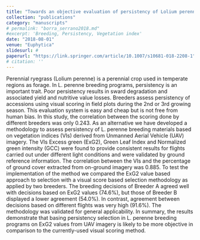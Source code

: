 ```yaml
---
title: "Towards an objective evaluation of persistency of Lolium perenne swards using UAV imagery"
collection: "publications"
category: "manuscripts"
# permalink: "borra_serrano2018.md"
#excerpt: 'Breeding, Persistency, Vegetation index'
date: "2018-08-01"
venue: "Euphytica"
slidesurl: #
paperurl: "https://link.springer.com/article/10.1007/s10681-018-2208-1"
# citation: ''
---
```


Perennial ryegrass (Lolium perenne) is a perennial crop used in temperate regions as forage. In L. perenne breeding programs, persistency is an important trait. Poor persistency results in sward degradation and associated yield and nutritive value losses. Breeders assess persistency of accessions using visual scoring in field plots during the 2nd or 3rd growing season. This evaluation system is easy and cheap but is not free from human bias. In this study, the correlation between the scoring done by different breeders was only 0.243. As an alternative we have developed a methodology to assess persistency of L. perenne breeding materials based on vegetation indices (VIs) derived from Unmanned Aerial Vehicle (UAV) imagery. The VIs Excess green (ExG2), Green Leaf Index and Normalized green intensity (GCC) were found to provide consistent results for flights carried out under different light conditions and were validated by ground reference information. The correlation between the VIs and the percentage of ground cover extracted from on-ground imagery was 0.885. To test the implementation of the method we compared the ExG2 value based approach to selection with a visual score based selection methodology as applied by two breeders. The breeding decisions of Breeder A agreed well with decisions based on ExG2 values (74.6%), but those of Breeder B displayed a lower agreement (54.0%). In contrast, agreement between decisions based on different flights was very high (91.6%). The methodology was validated for general applicability. In summary, the results demonstrate that basing persistency selection in L. perenne breeding programs on ExG2 values from UAV imagery is likely to be more objective in comparison to the currently-used visual scoring method.